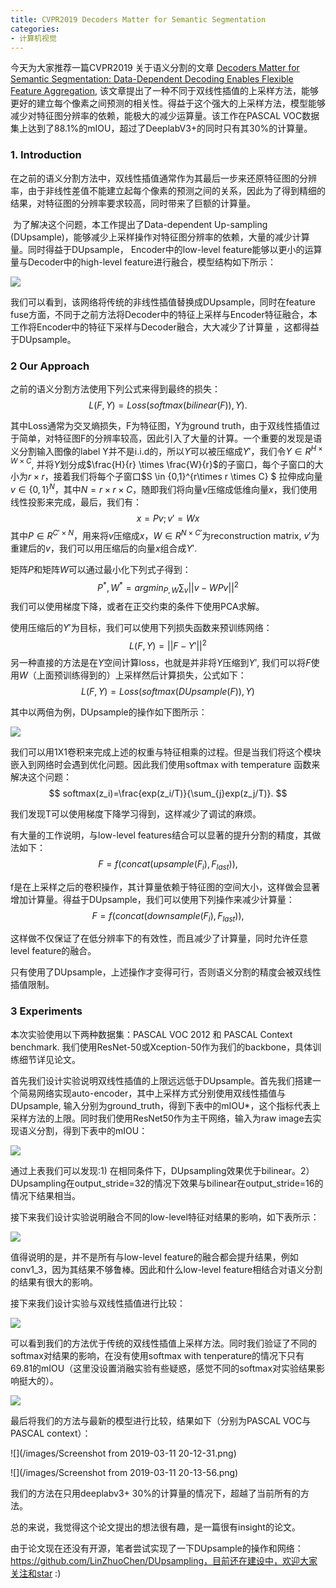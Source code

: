 ```yaml
---
title: CVPR2019 Decoders Matter for Semantic Segmentation
categories:
- 计算机视觉
---
```


今天为大家推荐一篇CVPR2019 关于语义分割的文章 [Decoders Matter for Semantic Segmentation: Data-Dependent Decoding Enables Flexible Feature Aggregation](https://arxiv.org/abs/1903.02120), 该文章提出了一种不同于双线性插值的上采样方法，能够更好的建立每个像素之间预测的相关性。得益于这个强大的上采样方法，模型能够减少对特征图分辨率的依赖，能极大的减少运算量。该工作在PASCAL VOC数据集上达到了88.1%的mIOU，超过了DeeplabV3+的同时只有其30%的计算量。

### 1. Introduction

​	在之前的语义分割方法中，双线性插值通常作为其最后一步来还原特征图的分辨率，由于非线性差值不能建立起每个像素的预测之间的关系，因此为了得到精细的结果，对特征图的分辨率要求较高，同时带来了巨额的计算量。

​	为了解决这个问题，本工作提出了Data-dependent Up-sampling (DUpsample)，能够减少上采样操作对特征图分辨率的依赖，大量的减少计算量。同时得益于DUpsample， Encoder中的low-level feature能够以更小的运算量与Decoder中的high-level feature进行融合，模型结构如下所示：

![](/images/DUNet.png)

我们可以看到，该网络将传统的非线性插值替换成DUpsample，同时在feature fuse方面，不同于之前方法将Decoder中的特征上采样与Encoder特征融合，本工作将Encoder中的特征下采样与Decoder融合，大大减少了计算量 ，这都得益于DUpsample。

### 2 Our Approach

之前的语义分割方法使用下列公式来得到最终的损失：
$$
L(F, Y)=Loss(softmax(bilinear(F)), Y).
$$

其中Loss通常为交叉熵损失，F为特征图，Y为ground truth，由于双线性插值过于简单，对特征图F的分辨率较高，因此引入了大量的计算。一个重要的发现是语义分割输入图像的label Y并不是i.i.d的，所以$Y$可以被压缩成$Y'$，我们令$Y\in R^{H\times W \times C}$, 并将$Y$划分成$\frac{H}{r} \times \frac{W}{r}$的子窗口，每个子窗口的大小为$r\times r$，接着我们将每个子窗口$S \in \{0,1\}^{r\times r \times C} $ 拉伸成向量$v \in \{0, 1\}^N$，其中$N = r \times r \times C$，随即我们将向量$v$压缩成低维向量$x$，我们使用线性投影来完成，最后，我们有：
$$
x = Pv; v'=Wx
$$
其中$P \in R^{C'\times N}$，用来将$v$压缩成$x$，$W \in R^{N\times C'}$为reconstruction matrix, $v'$为重建后的$v$，我们可以用压缩后的向量$x$组合成$Y'$.

矩阵$P$和矩阵$W$可以通过最小化下列式子得到：
$$
P^*,W^*=argmin_{P,W}\sum_{v}||v-WPv||^2
$$
我们可以使用梯度下降，或者在正交约束的条件下使用PCA求解。

使用压缩后的$Y'$为目标，我们可以使用下列损失函数来预训练网络：
$$
L(F, Y) = ||F-Y'||^2
$$
另一种直接的方法是在$Y$空间计算loss，也就是并非将$Y$压缩到$Y'$, 我们可以将$F$使用$W$（上面预训练得到的）上采样然后计算损失，公式如下：
$$
L(F, Y) = Loss(softmax(DUpsample(F)), Y)
$$


其中以两倍为例，DUpsample的操作如下图所示：

![](/images/DUpsample.png)

我们可以用1X1卷积来完成上述的权重与特征相乘的过程。但是当我们将这个模块嵌入到网络时会遇到优化问题。因此我们使用softmax with temperature 函数来解决这个问题：
$$
softmax(z_i)=\frac{exp(z_i/T)}{\sum_{j}exp(z_j/T)}.
$$


我们发现T可以使用梯度下降学习得到，这样减少了调试的麻烦。



有大量的工作说明，与low-level features结合可以显著的提升分割的精度，其做法如下：
$$
F = f(concat(upsample(F_i), F_{last})),
$$


f是在上采样之后的卷积操作，其计算量依赖于特征图的空间大小，这样做会显著增加计算量。得益于DUpsample，我们可以使用下列操作来减少计算量：
$$
F = f(concat(downsample(F_i),F_{last})),
$$


这样做不仅保证了在低分辨率下的有效性，而且减少了计算量，同时允许任意level feature的融合。

只有使用了DUpsample，上述操作才变得可行，否则语义分割的精度会被双线性插值限制。

### 3 Experiments

本次实验使用以下两种数据集：PASCAL VOC 2012 和 PASCAL Context benchmark. 我们使用ResNet-50或Xception-50作为我们的backbone，具体训练细节详见论文。

首先我们设计实验说明双线性插值的上限远远低于DUpsample。首先我们搭建一个简易网络实现auto-encoder，其中上采样方式分别使用双线性插值与DUpsample, 输入分别为ground_truth，得到下表中的mIOU*，这个指标代表上采样方法的上限。同时我们使用ResNet50作为主干网络，输入为raw image去实现语义分割，得到下表中的mIOU：

![](/images/upsample.png)

通过上表我们可以发现:1) 在相同条件下，DUpsampling效果优于bilinear。2）DUpsampling在output_stride=32的情况下效果与bilinear在output_stride=16的情况下结果相当。

接下来我们设计实验说明融合不同的low-level特征对结果的影响，如下表所示：

![](/images/low-level.png)

值得说明的是，并不是所有与low-level feature的融合都会提升结果，例如conv1_3，因为其结果不够鲁棒。因此和什么low-level feature相结合对语义分割的结果有很大的影响。



接下来我们设计实验与双线性插值进行比较：

![](/images/compare.png)

可以看到我们的方法优于传统的双线性插值上采样方法。同时我们验证了不同的softmax对结果的影响，在没有使用softmax with tenperature的情况下只有69.81的mIOU（这里没设置消融实验有些疑惑，感觉不同的softmax对实验结果影响挺大的）。

![](/images/softmax.png)

最后将我们的方法与最新的模型进行比较，结果如下（分别为PASCAL VOC与PASCAL context）：

![](/images/Screenshot from 2019-03-11 20-12-31.png)

![](/images/Screenshot from 2019-03-11 20-13-56.png)

我们的方法在只用deeplabv3+ 30%的计算量的情况下，超越了当前所有的方法。

总的来说，我觉得这个论文提出的想法很有趣，是一篇很有insight的论文。

由于论文现在还没有开源，笔者尝试实现了一下DUpsample的操作和网络：https://github.com/LinZhuoChen/DUpsampling，目前还在建设中，欢迎大家关注和star :)

